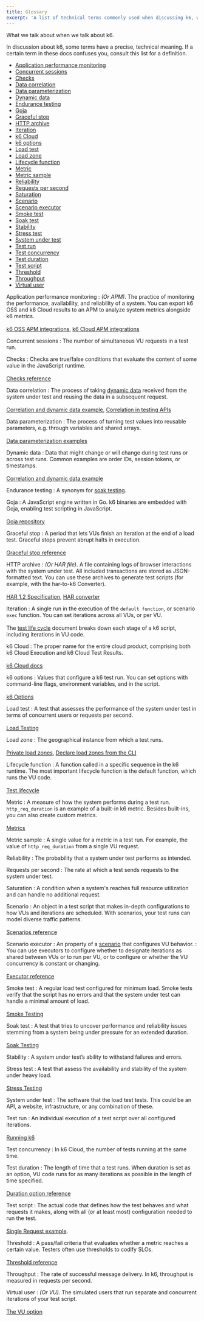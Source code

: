 ```yaml
---
title: Glossary
excerpt: 'A list of technical terms commonly used when discussing k6, with definitions.'
---
```


What we talk about when we talk about k6.

In discussion about k6, some terms have a precise, technical meaning.
If a certain term in these docs confuses you, consult this list for a definition.

<Glossary>

- [Application performance monitoring](#application-performance-monitoring)
- [Concurrent sessions](#concurrent-sessions)
- [Checks](#checks)
- [Data correlation](#data-correlation)
- [Data parameterization](#data-parameterization)
- [Dynamic data](#dynamic-data)
- [Endurance testing](#endurance-testing)
- [Goja](#goja)
- [Graceful stop](#graceful-stop)
- [HTTP archive](#http-archive)
- [Iteration](#iteration)
- [k6 Cloud](#k6-cloud)
- [k6 options](#k6-options)
- [Load test](#load-test)
- [Load zone](#load-zone)
- [Lifecycle function](#lifecycle-function)
- [Metric](#metric)
- [Metric sample](#metric-sample)
- [Reliability](#reliability)
- [Requests per second](#requests-per-second)
- [Saturation](#saturation)
- [Scenario](#scenario)
- [Scenario executor](#scenario-executor)
- [Smoke test](#smoke-test)
- [Soak test](#soak-test)
- [Stability](#stability)
- [Stress test](#stress-test)
- [System under test](#system-under-test)
- [Test run](#test-run)
- [Test concurrency](#test-concurrency)
- [Test duration](#test-duration)
- [Test script](#test-script)
- [Threshold](#threshold)
- [Throughput](#throughput)
- [Virtual user](#virtual-user)

</Glossary>

<DescriptionList>

Application performance monitoring
: *(Or APM)*. The practice of monitoring the performance, availability, and reliability of a system. You can export k6 OSS and k6 Cloud results to an APM to analyze system metrics alongside k6 metrics.<br/><br/>[k6 OSS APM integrations](/get-started/results-output/#external-outputs), [k6 Cloud APM integrations](/cloud/integrations/cloud-apm/)

Concurrent sessions
: The number of simultaneous VU requests in a test run.

Checks
: Checks are true/false conditions that evaluate the content of some value in the JavaScript runtime.<br/><br/>[Checks reference](/using-k6/checks)

Data correlation
: The process of taking [dynamic data](#dynamic-data) received from the system under test and reusing the data in a subsequent request.<br/><br/>[Correlation and dynamic data example](/examples/correlation-and-dynamic-data/), [Correlation in testing APIs](/testing-guides/api-load-testing/#correlation-and-data-parameterization)

Data parameterization
: The process of turning test values into reusable parameters, e.g. through variables and shared arrays.<br/><br/>[Data parameterization examples](/examples/data-parameterization/)

Dynamic data
: Data that might change or will change during test runs or across test runs. Common examples are order IDs, session tokens, or timestamps.<br/><br/>[Correlation and dynamic data example](/examples/correlation-and-dynamic-data/)

Endurance testing
: A synonym for [soak testing](#soak-test).

Goja
: A JavaScript engine written in Go. k6 binaries are embedded with Goja, enabling test scripting in JavaScript.<br/><br/>[Goja repository](https://github.com/dop251/goja)

Graceful stop
: A period that lets VUs finish an iteration at the end of a load test. Graceful stops prevent abrupt halts in execution.<br/><br/>[Graceful stop reference](/using-k6/scenarios/graceful-stop/)

HTTP archive
: *(Or HAR file)*. A file containing logs of browser interactions with the system under test. All included transactions are stored as JSON-formatted text. You can use these archives to generate test scripts (for example, with the har-to-k6 Converter).<br/><br/>[HAR 1.2 Specification](http://www.softwareishard.com/blog/har-12-spec/), [HAR converter](/test-authoring/recording-a-session/har-converter/)

Iteration
: A single run in the execution of the `default function`, or scenario `exec` function. You can set iterations across all VUs, or per VU.<br/><br/>The [test life cycle](/using-k6/test-life-cycle/) document breaks down each stage of a k6 script, including iterations in VU code.

k6 Cloud
: The proper name for the entire cloud product, comprising both k6 Cloud Execution and k6 Cloud Test Results.<br/><br/>[k6 Cloud docs](/cloud)

k6 options
: Values that configure a k6 test run. You can set options with command-line flags, environment variables, and in the script.<br/><br/>[k6 Options](/using-k6/k6-options)

Load test
: A test that assesses the performance of the system under test in terms of concurrent users or requests per second.<br/><br/>[Load Testing](/test-types/load-testing)

Load zone
: The geographical instance from which a test runs.<br/><br/>[Private load zones](/cloud/creating-and-running-a-test/private-load-zones/), [Declare load zones from the CLI](/cloud/creating-and-running-a-test/cloud-tests-from-the-cli/cloud-execution-reference/)

Lifecycle function
: A function called in a specific sequence in the k6 runtime. The most important lifecycle function is the default function, which runs the VU code.<br/><br/>[Test lifecycle](/using-k6/test-lifecycle/)

Metric
: A measure of how the system performs during a test run. `http_req_duration` is an example of a built-in k6 metric. Besides built-ins, you can also create custom metrics.<br/><br/>[Metrics](/using-k6/metrics)

Metric sample
: A single value for a metric in a test run. For example, the value of `http_req_duration` from a single VU request.

Reliability
: The probability that a system under test performs as intended.

Requests per second
: The rate at which a test sends requests to the system under test.

Saturation
: A condition when a system's reaches full resource utilization and can handle no additional request.

Scenario
: An object in a test script that makes in-depth configurations to how VUs and iterations are scheduled. With scenarios, your test runs can model diverse traffic patterns.<br/><br/>[Scenarios reference](/using-k6/scenarios)

Scenario executor
: An property of a [scenario](#scenario) that configures VU behavior.
: You can use executors to configure whether to designate iterations as shared between VUs or to run per VU, or to configure or whether the VU concurrency is constant or changing.<br/><br/>[Executor reference](/using-k6/scenarios/executors/)

Smoke test
: A regular load test configured for minimum load. Smoke tests verify that the script has no errors and that the system under test can handle a minimal amount of load.<br/><br/>[Smoke Testing](/test-types/smoke-testing)

Soak test
: A test that tries to uncover performance and reliability issues stemming from a system being under pressure for an extended duration.<br/><br/>[Soak Testing](/test-types/soak-testing)

Stability
: A system under test’s ability to withstand failures and errors.

Stress test
: A test that assess the availability and stability of the system under heavy load.<br/><br/>[Stress Testing](/test-types/stress-testing)

System under test
: The software that the load test tests. This could be an API, a website, infrastructure, or any combination of these.

Test run
: An individual execution of a test script over all configured iterations.<br/><br/>[Running k6](/get-started/running-k6)

Test concurrency
: In k6 Cloud, the number of tests running at the same time.

Test duration
: The length of time that a test runs. When duration is set as an option, VU code runs for as many iterations as possible in the length of time specified.<br/><br/>[Duration option reference](/using-k6/k6-options/reference/#duration)

Test script
: The actual code that defines how the test behaves and what requests it makes, along with all (or at least most) configuration needed to run the test.<br/><br/>[Single Request example](/examples/single-request).

Threshold
: A pass/fail criteria that evaluates whether a metric reaches a certain value. Testers often use thresholds to codify SLOs.<br/><br/>[Threshold reference](/using-k6/thresholds)

Throughput
: The rate of successful message delivery. In k6, throughput is measured in requests per second.

Virtual user
: *(Or VU)*. The simulated users that run separate and concurrent iterations of your test script.<br/><br/>[The VU option](/using-k6/k6-options/reference#vus)

</DescriptionList>